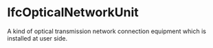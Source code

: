 IfcOpticalNetworkUnit
=====================
A kind of optical transmission network connection equipment which is installed
at user side.


